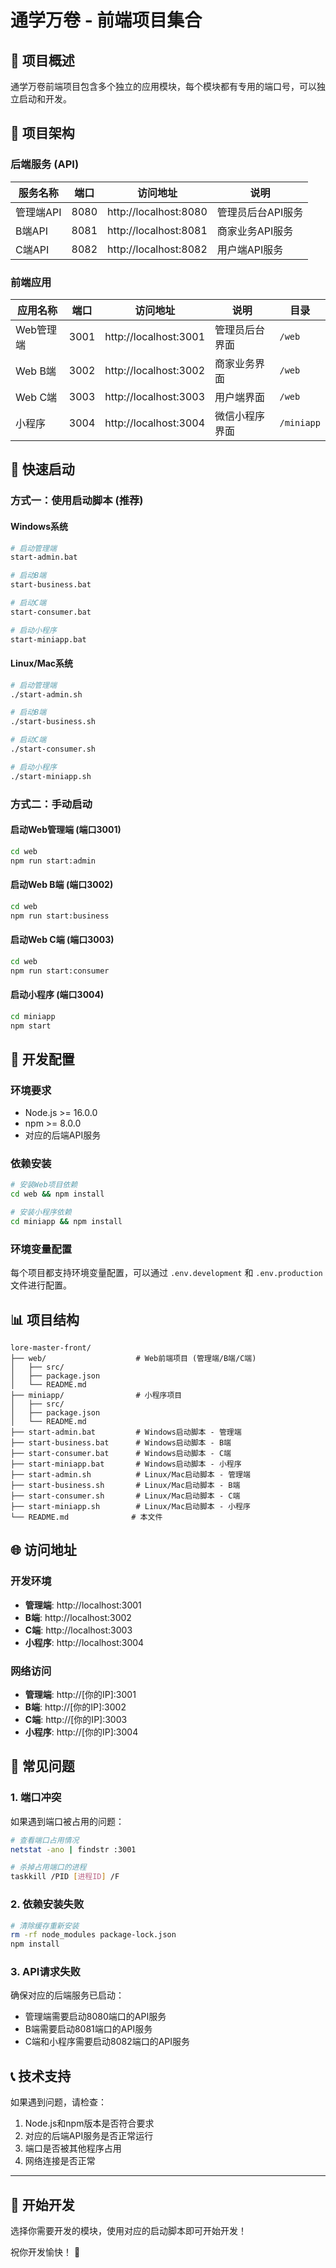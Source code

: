 # 通学万卷 - 前端项目集合

## 📱 项目概述

通学万卷前端项目包含多个独立的应用模块，每个模块都有专用的端口号，可以独立启动和开发。

## 🎯 项目架构

### 后端服务 (API)
| 服务名称 | 端口 | 访问地址 | 说明 |
|---------|------|----------|------|
| 管理端API | 8080 | http://localhost:8080 | 管理员后台API服务 |
| B端API | 8081 | http://localhost:8081 | 商家业务API服务 |
| C端API | 8082 | http://localhost:8082 | 用户端API服务 |

### 前端应用
| 应用名称 | 端口 | 访问地址 | 说明 | 目录 |
|---------|------|----------|------|------|
| Web管理端 | 3001 | http://localhost:3001 | 管理员后台界面 | `/web` |
| Web B端 | 3002 | http://localhost:3002 | 商家业务界面 | `/web` |
| Web C端 | 3003 | http://localhost:3003 | 用户端界面 | `/web` |
| 小程序 | 3004 | http://localhost:3004 | 微信小程序界面 | `/miniapp` |

## 🚀 快速启动

### 方式一：使用启动脚本 (推荐)

#### Windows系统
```bash
# 启动管理端
start-admin.bat

# 启动B端
start-business.bat

# 启动C端
start-consumer.bat

# 启动小程序
start-miniapp.bat
```

#### Linux/Mac系统
```bash
# 启动管理端
./start-admin.sh

# 启动B端
./start-business.sh

# 启动C端
./start-consumer.sh

# 启动小程序
./start-miniapp.sh
```

### 方式二：手动启动

#### 启动Web管理端 (端口3001)
```bash
cd web
npm run start:admin
```

#### 启动Web B端 (端口3002)
```bash
cd web
npm run start:business
```

#### 启动Web C端 (端口3003)
```bash
cd web
npm run start:consumer
```

#### 启动小程序 (端口3004)
```bash
cd miniapp
npm start
```

## 🔧 开发配置

### 环境要求
- Node.js >= 16.0.0
- npm >= 8.0.0
- 对应的后端API服务

### 依赖安装
```bash
# 安装Web项目依赖
cd web && npm install

# 安装小程序依赖
cd miniapp && npm install
```

### 环境变量配置

每个项目都支持环境变量配置，可以通过 `.env.development` 和 `.env.production` 文件进行配置。

## 📊 项目结构

```
lore-master-front/
├── web/                    # Web前端项目 (管理端/B端/C端)
│   ├── src/
│   ├── package.json
│   └── README.md
├── miniapp/                # 小程序项目
│   ├── src/
│   ├── package.json
│   └── README.md
├── start-admin.bat         # Windows启动脚本 - 管理端
├── start-business.bat      # Windows启动脚本 - B端
├── start-consumer.bat      # Windows启动脚本 - C端
├── start-miniapp.bat       # Windows启动脚本 - 小程序
├── start-admin.sh          # Linux/Mac启动脚本 - 管理端
├── start-business.sh       # Linux/Mac启动脚本 - B端
├── start-consumer.sh       # Linux/Mac启动脚本 - C端
├── start-miniapp.sh        # Linux/Mac启动脚本 - 小程序
└── README.md              # 本文件
```

## 🌐 访问地址

### 开发环境
- **管理端**: http://localhost:3001
- **B端**: http://localhost:3002
- **C端**: http://localhost:3003
- **小程序**: http://localhost:3004

### 网络访问
- **管理端**: http://[你的IP]:3001
- **B端**: http://[你的IP]:3002
- **C端**: http://[你的IP]:3003
- **小程序**: http://[你的IP]:3004

## 🐛 常见问题

### 1. 端口冲突
如果遇到端口被占用的问题：
```bash
# 查看端口占用情况
netstat -ano | findstr :3001

# 杀掉占用端口的进程
taskkill /PID [进程ID] /F
```

### 2. 依赖安装失败
```bash
# 清除缓存重新安装
rm -rf node_modules package-lock.json
npm install
```

### 3. API请求失败
确保对应的后端服务已启动：
- 管理端需要启动8080端口的API服务
- B端需要启动8081端口的API服务
- C端和小程序需要启动8082端口的API服务

## 📞 技术支持

如果遇到问题，请检查：
1. Node.js和npm版本是否符合要求
2. 对应的后端API服务是否正常运行
3. 端口是否被其他程序占用
4. 网络连接是否正常

---

## 🎉 开始开发

选择你需要开发的模块，使用对应的启动脚本即可开始开发！

祝你开发愉快！ 🚀
